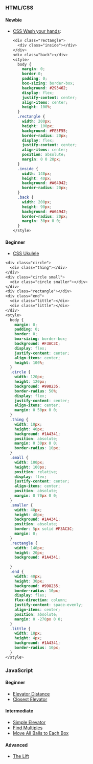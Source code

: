 ### HTML/CSS

#### Newbie

- [CSS Wash your hands](https://github.com/Laboratoria/SAP008-gym/blob/main/session-14/exercises/css-wash_your_hands/README.md):

  ```css
  <div class="rectangle">
    <div class="inside"></div>
  </div>
  <div class="back"></div>
  <style>
    body {
      margin: 0;
      border:0;
      padding: 0;
      box-sizing: border-box;
      background: #293462;
      display: flex;
      justify-content: center;
      align-items: center;
      height: 100%;
    }
    .rectangle {
      width: 200px;
      height: 100px;
      background: #FE5F55;
      border-radius: 20px;
      display: flex;
      justify-content: center;
      align-items: center;
      position: absolute;
      margin: 0 0 20px;
    }
    .inside {
      width: 140px;
      height: 40px;
      background: #A64942;    
      border-radius: 20px;
    }
    .back {
      width: 200px;
      height: 90px;
      background: #A64942; 
      border-radius: 20px;
      margin: 30px 0 0;
    }
  </style>
  ```

#### Beginner

- [CSS Ukulele](https://github.com/Laboratoria/SAP008-gym/blob/main/session-14/exercises/css-ukulele/README.md)

```css
<div class="circle">
  <div class="thing"></div>
</div>
<div class="circle small">
  <div class="circle smaller"></div>
</div>
<div class="rectangle"></div>
<div class="end">
  <div class="little"></div>
  <div class="little"></div>  
</div>
<style>
  body {
    margin: 0;
    padding: 0;
    border: 0;
    box-sizing: border-box;
    background: #F3AC3C;
    display: flex;
    justify-content: center;
    align-items: center;
    height: 100%;
  }
  .circle {
    width: 120px;
    height: 120px;
    background: #998235;
    border-radius: 50%; 
    display: flex;
    justify-content: center;
    align-items: center;    
    margin: 0 50px 0 0;
  }
  .thing {
    width: 10px;
    height: 40px;    
    background: #1A4341;
    position: absolute;
    margin: 0 30px 0 0;
    border-radius: 10px;
  }
  .small {
    width: 100px;
    height: 100px;
    position: relative;
    display: flex;
    justify-content: center;
    align-items: center;    
    position: absolute;
    margin: 0 70px 0 0;    
  }
  .smaller {
    width: 40px;
    height: 40px;
    background: #1A4341;
    position: absolute;
    border: 5px solid #F3AC3C;
    margin: 0;
  }
  .rectangle {
    width: 140px;
    height: 20px;    
    background: #1A4341;  
    
  }
  .end {
    width: 40px;
    height: 30px;    
    background: #998235;  
    border-radius: 10px;
    display: flex;
    flex-direction: column;
    justify-content: space-evenly;
    align-items: center;
    position: absolute;
    margin: 0 -270px 0 0;
  }
  .little {
    width: 18px;
    height: 4px;    
    background: #1A4341;
    border-radius: 10px;    
  }
</style>
```

### JavaScript

#### Beginner

- [Elevator Distance](https://github.com/Laboratoria/SAP008-gym/blob/main/session-14/exercises/elevator-distance/README.md)
- [Closest Elevator](https://github.com/Laboratoria/SAP008-gym/blob/main/session-14/exercises/closest-elevator/README.md)

#### Intermediate

- [Simple Elevator](https://github.com/Laboratoria/SAP008-gym/blob/main/session-14/exercises/simple-elevator/README.md)
- [Find Multiples](https://github.com/Laboratoria/SAP008-gym/blob/main/session-14/exercises/find-multiples/README.md)
- [Move All Balls to Each Box](https://github.com/Laboratoria/SAP008-gym/blob/main/session-14/exercises/move-balls-boxes/README.md)

#### Advanced

- [The Lift](https://github.com/Laboratoria/SAP008-gym/blob/main/session-14/exercises/the-lift/README.md)